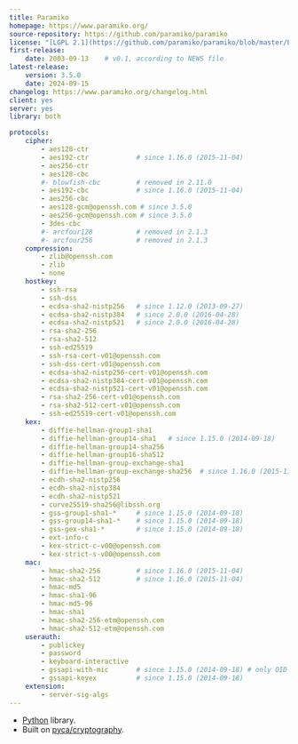 ```yaml
---
title: Paramiko
homepage: https://www.paramiko.org/
source-repository: https://github.com/paramiko/paramiko
license: "[LGPL 2.1](https://github.com/paramiko/paramiko/blob/master/LICENSE)"
first-release:
    date: 2003-09-13    # v0.1, according to NEWS file
latest-release:
    version: 3.5.0
    date: 2024-09-15
changelog: https://www.paramiko.org/changelog.html
client: yes
server: yes
library: both

protocols:
    cipher:
        - aes128-ctr
        - aes192-ctr            # since 1.16.0 (2015-11-04)
        - aes256-ctr
        - aes128-cbc
        #- blowfish-cbc         # removed in 2.11.0
        - aes192-cbc            # since 1.16.0 (2015-11-04)
        - aes256-cbc
        - aes128-gcm@openssh.com # since 3.5.0
        - aes256-gcm@openssh.com # since 3.5.0
        - 3des-cbc
        #- arcfour128           # removed in 2.1.3
        #- arcfour256           # removed in 2.1.3
    compression:
        - zlib@openssh.com
        - zlib
        - none
    hostkey:
        - ssh-rsa
        - ssh-dss
        - ecdsa-sha2-nistp256   # since 1.12.0 (2013-09-27)
        - ecdsa-sha2-nistp384   # since 2.0.0 (2016-04-28)
        - ecdsa-sha2-nistp521   # since 2.0.0 (2016-04-28)
        - rsa-sha2-256
        - rsa-sha2-512
        - ssh-ed25519
        - ssh-rsa-cert-v01@openssh.com
        - ssh-dss-cert-v01@openssh.com
        - ecdsa-sha2-nistp256-cert-v01@openssh.com
        - ecdsa-sha2-nistp384-cert-v01@openssh.com
        - ecdsa-sha2-nistp521-cert-v01@openssh.com
        - rsa-sha2-256-cert-v01@openssh.com
        - rsa-sha2-512-cert-v01@openssh.com
        - ssh-ed25519-cert-v01@openssh.com
    kex:
        - diffie-hellman-group1-sha1
        - diffie-hellman-group14-sha1   # since 1.15.0 (2014-09-18)
        - diffie-hellman-group14-sha256
        - diffie-hellman-group16-sha512
        - diffie-hellman-group-exchange-sha1
        - diffie-hellman-group-exchange-sha256  # since 1.16.0 (2015-11-04)
        - ecdh-sha2-nistp256
        - ecdh-sha2-nistp384
        - ecdh-sha2-nistp521
        - curve25519-sha256@libssh.org
        - gss-group1-sha1-*     # since 1.15.0 (2014-09-18)
        - gss-group14-sha1-*    # since 1.15.0 (2014-09-18)
        - gss-gex-sha1-*        # since 1.15.0 (2014-09-18)
        - ext-info-c
        - kex-strict-c-v00@openssh.com
        - kex-strict-s-v00@openssh.com
    mac:
        - hmac-sha2-256         # since 1.16.0 (2015-11-04)
        - hmac-sha2-512         # since 1.16.0 (2015-11-04)
        - hmac-md5
        - hmac-sha1-96
        - hmac-md5-96
        - hmac-sha1
        - hmac-sha2-256-etm@openssh.com
        - hmac-sha2-512-etm@openssh.com
    userauth:
        - publickey
        - password
        - keyboard-interactive
        - gssapi-with-mic       # since 1.15.0 (2014-09-18) # only OID 1.2.840.113554.1.2.2 / Kerberos
        - gssapi-keyex          # since 1.15.0 (2014-09-18)
    extension:
        - server-sig-algs
---
```

* [Python](https://www.python.org/) library.
* Built on [pyca/cryptography](https://cryptography.io/).
